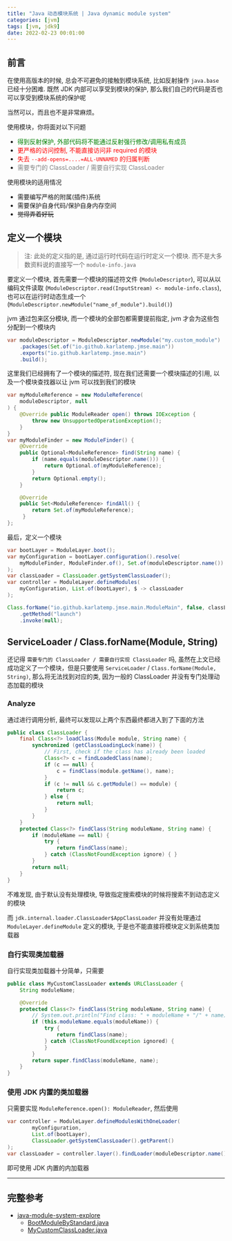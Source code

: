 ```yaml
---
title: "Java 动态模块系统 | Java dynamic module system"
categories: [jvm]
tags: [jvm, jdk9]
date: 2022-02-23 00:01:00
---
```


## 前言

在使用高版本的时候, 总会不可避免的接触到模块系统, 比如反射操作 `java.base` 已经十分困难. 既然 JDK 内部可以享受到模块的保护, 那么我们自己的代码是否也可以享受到模块系统的保护呢

当然可以，而且也不是非常麻烦。

使用模块，你将面对以下问题

- <span style="color: green">得到反射保护, 外部代码将不能通过反射强行修改/调用私有成员</span>
- <span style="color: red">更严格的访问控制, 不能直接访问非 required 的模块</span>
- <span style="color: red">失去 `--add-opens=....=ALL-UNNAMED` 的归属判断</span>
- <span style="color: gray">需要专门的 ClassLoader / 需要自行实现 ClassLoader</span>

使用模块的适用情况

- 需要编写严格的附属(插件)系统
- 需要保护自身代码/保护自身内存空间
- ~~觉得弄着好玩~~

## 定义一个模块

> 注: 此处的定义指的是, 通过运行时代码在运行时定义一个模块.
> 而不是大多数资料说的直接写一个 `module-info.java`

要定义一个模块, 首先需要一个模块的描述符文件 (`ModuleDescriptor`), 可以从以编码文件读取 (`ModuleDescriptor.read(InputStream) <- module-info.class`), 也可以在运行时动态生成一个(`ModuleDescriptor.newModule("name_of_module").build()`)

jvm 通过包来区分模块, 而一个模块的全部包都需要提前指定, jvm 才会为这些包分配到一个模块内

```java
var moduleDescriptor = ModuleDescriptor.newModule("my.custom_module")
    .packages(Set.of("io.github.karlatemp.jmse.main"))
    .exports("io.github.karlatemp.jmse.main")
    .build();
```

这里我们已经拥有了一个模块的描述符, 现在我们还需要一个模块描述的引用, 以及一个模块查找器以让 jvm 可以找到我们的模块

```java
var myModuleReference = new ModuleReference(
    moduleDescriptor, null
) {
    @Override public ModuleReader open() throws IOException {
        throw new UnsupportedOperationException();
    }
}
var myModuleFinder = new ModuleFinder() {
    @Override
    public Optional<ModuleReference> find(String name) {
        if (name.equals(moduleDescriptor.name())) {
            return Optional.of(myModuleReference);
        }
        return Optional.empty();
    }

    @Override
    public Set<ModuleReference> findAll() {
        return Set.of(myModuleReference);
     }
};
```

最后，定义一个模块
```java
var bootLayer = ModuleLayer.boot();
var myConfiguration = bootLayer.configuration().resolve(
    myModuleFinder, ModuleFinder.of(), Set.of(moduleDescriptor.name())
);
var classLoader = ClassLoader.getSystemClassLoader();
var controller = ModuleLayer.defineModules(
    myConfiguration, List.of(bootLayer), $ -> classLoader
);

Class.forName("io.github.karlatemp.jmse.main.ModuleMain", false, classLoader)
    .getMethod("launch")
    .invoke(null);
```

## ServiceLoader / Class.forName(Module, String)

还记得 `需要专门的 ClassLoader / 需要自行实现 ClassLoader` 吗, 虽然在上文已经成功定义了一个模块，但是只要使用 `ServiceLoader` / `Class.forName(Module, String)`, 那么将无法找到对应的类, 因为一般的 ClassLoader 并没有专门处理动态加载的模块

### Analyze

通过进行调用分析, 最终可以发现以上两个东西最终都进入到了下面的方法

```java
public class ClassLoader {
    final Class<?> loadClass(Module module, String name) {
        synchronized (getClassLoadingLock(name)) {
            // First, check if the class has already been loaded
            Class<?> c = findLoadedClass(name);
            if (c == null) {
                c = findClass(module.getName(), name);
            }
            if (c != null && c.getModule() == module) {
                return c;
            } else {
                return null;
            }
        }
    }
    protected Class<?> findClass(String moduleName, String name) {
        if (moduleName == null) {
            try {
                return findClass(name);
            } catch (ClassNotFoundException ignore) { }
        }
        return null;
    }
}
```

不难发现, 由于默认没有处理模块, 导致指定搜索模块的时候将搜索不到动态定义的模块

而 `jdk.internal.loader.ClassLoader$AppClassLoader` 并没有处理通过 `ModuleLayer.defineModule` 定义的模块, 于是也不能直接将模块定义到系统类加载器

### 自行实现类加载器

自行实现类加载器十分简单，只需要

```java
public class MyCustomClassLoader extends URLClassLoader {
    String moduleName;

    @Override
    protected Class<?> findClass(String moduleName, String name) {
        // System.out.println("Find class: " + moduleName + "/" + name);
        if (this.moduleName.equals(moduleName)) {
            try {
                return findClass(name);
            } catch (ClassNotFoundException ignored) {
            }
        }
        return super.findClass(moduleName, name);
    }
}
```

### 使用 JDK 内置的类加载器

只需要实现 `ModuleReference.open(): ModuleReader`, 然后使用

```java
var controller = ModuleLayer.defineModulesWithOneLoader(
        myConfiguration,
        List.of(bootLayer),
        ClassLoader.getSystemClassLoader().getParent()
);
var classLoader = controller.layer().findLoader(moduleDescriptor.name());
```

即可使用 JDK 内置的内加载器

-----

## 完整参考

- [java-module-system-explore](https://github.com/Karlatemp/java-module-system-explore)
  - [BootModuleByStandard.java](https://github.com/Karlatemp/java-module-system-explore/blob/master/src/main/java/io/github/karlatemp/jmse/boot/BootModuleByStandard.java)
  - [MyCustomClassLoader.java](https://github.com/Karlatemp/java-module-system-explore/blob/master/src/main/java/io/github/karlatemp/jmse/boot/MyCustomClassLoader.java)